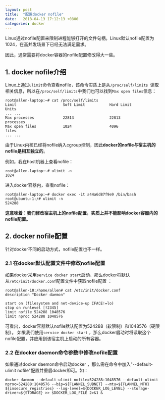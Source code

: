 ```yaml
---
layout: post
title:  "配置docker nofile"
date:   2018-04-13 17:12:13 +0800
categories: docker
---
```



Linux通过nofile配置来限制进程能够打开的文件句柄。Linux默认nofile配置为1024，在高并发场景下已经无法满足需求。

因此，通常需要将docker容器的nofile配置修改得大一些。


## 1. docker nofile介绍

Linux上通过``ulimit``命令查看nofile，该命令实质上是从``/proc/self/limits ``读取相关信息，所以在``/proc/self/limits``中我们也可以找到``Max open files``信息：
```
root@allen-laptop:~# cat /proc/self/limits 
Limit                     Soft Limit           Hard Limit           Units     
... ...   
Max processes             22813                22813                processes 
Max open files            1024                 4096                 files     
... ...
```

由于Linux内核已经将nofile纳入cgroup控制，因此**docker的nofile与宿主机的nofile是相互独立的**。

例如，我在host机器上查看nofile：
```
root@allen-laptop:~# ulimit -n
1024
```

进入docker容器内，查看nofile：

```
root@allen-laptop:~# docker exec -it a44a6d87f9e9 /bin/bash
root@ubuntu-1:/# ulimit -n
524288
```

**这意味着：我们修改宿主机上的nofile配置，实质上并不能影响docker容器内的nofile配置。**

## 2. docker nofile配置

针对docker不同的启动方式，nofile配置也不一样。

### 2.1 在docker默认配置文件中修改nofile配置

如果docker采用``service docker start``启动，那么docker将默认从``/etc/init/docker.conf``配置文件中获取nofile配置 ：

```
root@allen-10:/home/allen# cat /etc/init/docker.conf
description "Docker daemon"

start on (filesystem and net-device-up IFACE!=lo)
stop on runlevel [!2345]
limit nofile 524288 1048576
limit nproc 524288 1048576
```
可看出，docker容器默认nofile默认配置为524288（软限制）和1048576（硬限制）。
如果我们使用``service docker start`` ，那么docker启动时将读取这个nofile配置，并应用到该宿主机上启动的所有容器。

### 2.2 在docker daemon命令参数中修改nofile配置

如果通过docker daemon命令启动docker ，那么需在命令中加入"--default-ulimit nofile"配置并重启docker即可。如：

```
docker daemon --default-ulimit nofile=524288:1048576 --default-ulimit nproc=524288:1048576 --bip=${FLANNEL_SUBNET} --mtu=${FLANNEL_MTU} ${insecure_registries} --log-level=${DOCKER_LOG_LEVEL} --storage-driver=${STORAGE} >> $DOCKER_LOG_FILE 2>&1 &
```



